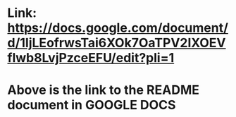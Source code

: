 # Link: https://docs.google.com/document/d/1IjLEofrwsTai6XOk7OaTPV2IXOEVflwb8LvjPzceEFU/edit?pli=1
# Above is the link to the README document in GOOGLE DOCS
